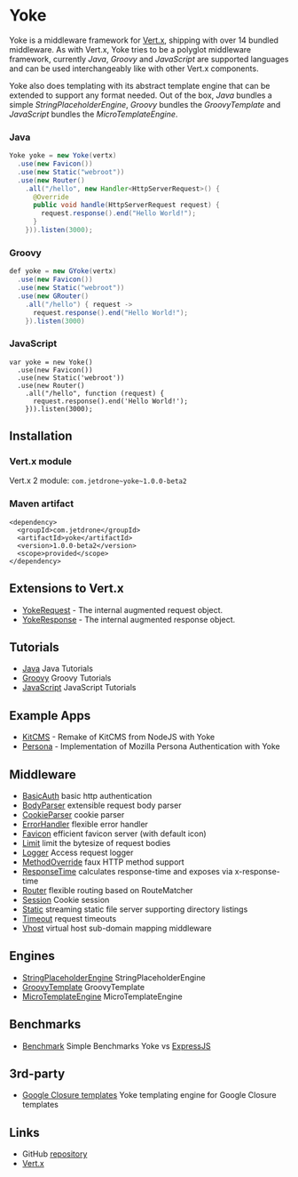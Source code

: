 # Yoke

Yoke is a middleware framework for [Vert.x](http://www.vertx.io), shipping with over 14 bundled middleware. As with
Vert.x, Yoke tries to be a polyglot middleware framework, currently *Java*, *Groovy* and *JavaScript* are supported
languages and can be used interchangeably like with other Vert.x components.

Yoke also does templating with its abstract template engine that can be extended to support any format needed. Out
of the box, *Java* bundles a simple *StringPlaceholderEngine*, *Groovy* bundles the *GroovyTemplate* and *JavaScript*
bundles the *MicroTemplateEngine*.


### Java

~~~~~~~~~~~~~~~~~~~~~~~~~~~~~~~~~~~~~~~~~~ {.java .numberLines}
Yoke yoke = new Yoke(vertx)
  .use(new Favicon())
  .use(new Static("webroot"))
  .use(new Router()
    .all("/hello", new Handler<HttpServerRequest>() {
      @Override
      public void handle(HttpServerRequest request) {
        request.response().end("Hello World!");
      }
    })).listen(3000);
~~~~~~~~~~~~~~~~~~~~~~~~~~~~~~~~~~~~~~~~~~

### Groovy

~~~~~~~~~~~~~~~~~~~~~~~~~~~~~~~~~~~~~~~~~~ {.java .numberLines}
def yoke = new GYoke(vertx)
  .use(new Favicon())
  .use(new Static("webroot"))
  .use(new GRouter()
    .all("/hello") { request ->
      request.response().end("Hello World!");
    }).listen(3000)
~~~~~~~~~~~~~~~~~~~~~~~~~~~~~~~~~~~~~~~~~~

### JavaScript

~~~~~~~~~~~~~~~~~~~~~~~~~~~~~~~~~~~~~~~~~~ {.javascript .numberLines}
var yoke = new Yoke()
  .use(new Favicon())
  .use(new Static('webroot'))
  .use(new Router()
    .all("/hello", function (request) {
      request.response().end('Hello World!');
    })).listen(3000);
~~~~~~~~~~~~~~~~~~~~~~~~~~~~~~~~~~~~~~~~~~


## Installation

### Vert.x module

Vert.x 2 module: ```com.jetdrone~yoke~1.0.0-beta2```

### Maven artifact

~~~~~~~~~~~~~~~~~~~~~~~~~~~~~~~~~~~~~~~~~~ {.xml}
<dependency>
  <groupId>com.jetdrone</groupId>
  <artifactId>yoke</artifactId>
  <version>1.0.0-beta2</version>
  <scope>provided</scope>
</dependency>
~~~~~~~~~~~~~~~~~~~~~~~~~~~~~~~~~~~~~~~~~~


## Extensions to Vert.x

* [YokeRequest](YokeRequest.html) - The internal augmented request object.
* [YokeResponse](YokeResponse.html) - The internal augmented response object.


## Tutorials

* [Java](Java-Tutorial.html) Java Tutorials
* [Groovy](Groovy-Tutorial.html) Groovy Tutorials
* [JavaScript](JavaScript-Tutorial.html) JavaScript Tutorials


## Example Apps

* [KitCMS](https://github.com/pmlopes/yoke/tree/master/example/kitcms) - Remake of KitCMS from NodeJS with Yoke
* [Persona](https://github.com/pmlopes/yoke/tree/master/example/persona) - Implementation of Mozilla Persona Authentication with Yoke


## Middleware

* [BasicAuth](BasicAuth.html) basic http authentication
* [BodyParser](BodyParser.html) extensible request body parser
* [CookieParser](CookieParser.html) cookie parser
* [ErrorHandler](ErrorHandler.html) flexible error handler
* [Favicon](Favicon.html) efficient favicon server (with default icon)
* [Limit](Limit.html) limit the bytesize of request bodies
* [Logger](Logger.html) Access request logger
* [MethodOverride](MethodOverride.html) faux HTTP method support
* [ResponseTime](ResponseTime.html) calculates response-time and exposes via x-response-time
* [Router](Router.html) flexible routing based on RouteMatcher
* [Session](Session.html) Cookie session
* [Static](Static.html) streaming static file server supporting directory listings
* [Timeout](Timeout.html) request timeouts
* [Vhost](Vhost.html) virtual host sub-domain mapping middleware


## Engines

* [StringPlaceholderEngine](StringPlaceholderEngine.html) StringPlaceholderEngine
* [GroovyTemplate](GroovyTemplate.html) GroovyTemplate
* [MicroTemplateEngine](MicroTemplateEngine.html) MicroTemplateEngine

## Benchmarks

* [Benchmark](Benchmark.html) Simple Benchmarks Yoke vs [ExpressJS](http://expressjs.com)


## 3rd-party

* [Google Closure templates](https://github.com/core9/vertx-yoke-engine-closure) Yoke templating engine for Google Closure templates


## Links

* GitHub [repository](https://github.com/pmlopes/yoke)
* [Vert.x](http://vertx.io)